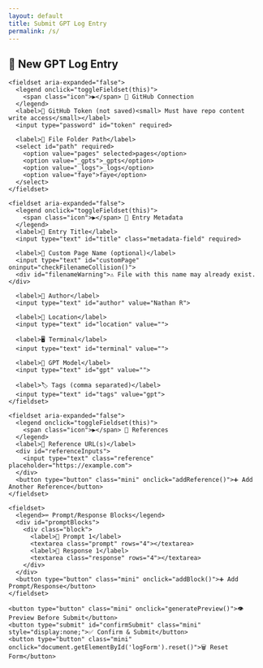 ```yaml
---
layout: default
title: Submit GPT Log Entry
permalink: /s/
---
```


<section class="content">
  <h1>📝 New GPT Log Entry</h1>
  <form id="logForm">
    <input type="text" id="repo" value="nater0000/Chats" readonly hidden>

    <fieldset aria-expanded="false">
      <legend onclick="toggleFieldset(this)">
        <span class="icon">▶️</span> 🔐 GitHub Connection
      </legend>
      <label>🔑 GitHub Token (not saved)<small> Must have repo content write access</small></label>
      <input type="password" id="token" required>

      <label>📁 File Folder Path</label>
      <select id="path" required>
        <option value="pages" selected>pages</option>
        <option value="_gpts">_gpts</option>
        <option value="_logs">_logs</option>
        <option value="faye">faye</option>
      </select>
    </fieldset>

    <fieldset aria-expanded="false">
      <legend onclick="toggleFieldset(this)">
        <span class="icon">▶️</span> 📝 Entry Metadata
      </legend>
      <label>🧾 Entry Title</label>
      <input type="text" id="title" class="metadata-field" required>

      <label>📝 Custom Page Name (optional)</label>
      <input type="text" id="customPage" oninput="checkFilenameCollision()">
      <div id="filenameWarning">⚠️ File with this name may already exist.</div>

      <label>👤 Author</label>
      <input type="text" id="author" value="Nathan R">

      <label>📍 Location</label>
      <input type="text" id="location" value="">

      <label>🖥 Terminal</label>
      <input type="text" id="terminal" value="">

      <label>🤖 GPT Model</label>
      <input type="text" id="gpt" value="">

      <label>🏷 Tags (comma separated)</label>
      <input type="text" id="tags" value="gpt">
    </fieldset>

    <fieldset aria-expanded="false">
      <legend onclick="toggleFieldset(this)">
        <span class="icon">▶️</span> 📎 References
      </legend>
      <label>🔗 Reference URL(s)</label>
      <div id="referenceInputs">
        <input type="text" class="reference" placeholder="https://example.com">
      </div>
      <button type="button" class="mini" onclick="addReference()">➕ Add Another Reference</button>
    </fieldset>

    <fieldset>
      <legend>⌨️ Prompt/Response Blocks</legend>
      <div id="promptBlocks">
        <div class="block">
          <label>🧠 Prompt 1</label>
          <textarea class="prompt" rows="4"></textarea>
          <label>💬 Response 1</label>
          <textarea class="response" rows="4"></textarea>
        </div>
      </div>
      <button type="button" class="mini" onclick="addBlock()">➕ Add Prompt/Response</button>
    </fieldset>

    <button type="button" class="mini" onclick="generatePreview()">👁️ Preview Before Submit</button>
    <button type="submit" id="confirmSubmit" class="mini" style="display:none;">✅ Confirm & Submit</button>
    <button type="button" class="mini" onclick="document.getElementById('logForm').reset()">🗑 Reset Form</button>
  </form>

  <div id="previewContainer" class="preview-docked draggable" style="display:none;">
    <div class="preview-header">
      <span>📝 Markdown Preview</span>
      <div class="preview-actions">
        <button type="button" onclick="resetPreviewPosition()">🔄</button>
        <button type="button" onclick="hidePreview()">✖</button>
      </div>
    </div>
    <pre id="previewBox"></pre>
  </div>
</section>

<link rel="stylesheet" href="{{ '/assets/css/form.css' | relative_url }}">
<script src="{{ '/assets/js/submit-form.js' | relative_url }}"></script>
